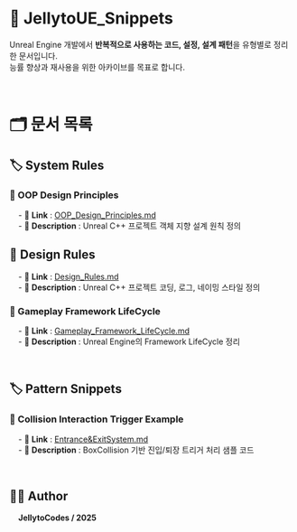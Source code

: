 # 🧠 JellytoUE_Snippets

Unreal Engine 개발에서 **반복적으로 사용하는 코드, 설정, 설계 패턴**을 유형별로 정리한 문서입니다.  
능률 향상과 재사용을 위한 아카이브를 목표로 합니다.

<br>

# 🗂️ 문서 목록

## 🏷️ System Rules

### 📄 OOP Design Principles
&nbsp;&nbsp;&nbsp; - 🔗 **Link** : [OOP_Design_Principles.md](SystemRules/OOP_Design_Principles.md)  
&nbsp;&nbsp;&nbsp; - 📝 **Description** : Unreal C++ 프로젝트 객체 지향 설계 원칙 정의

## 📄 Design Rules
&nbsp;&nbsp;&nbsp; - 🔗 **Link** : [Design_Rules.md](SystemRules/Design_Rules.md)  
&nbsp;&nbsp;&nbsp; - 📝 **Description** : Unreal C++ 프로젝트 코딩, 로그, 네이밍 스타일 정의

### 📄 Gameplay Framework LifeCycle
&nbsp;&nbsp;&nbsp; - 🔗 **Link** : [Gameplay_Framework_LifeCycle.md](SystemRules/Gameplay_Framework_LifeCycle.md)  
&nbsp;&nbsp;&nbsp; - 📝 **Description** : Unreal Engine의 Framework LifeCycle 정리

<br>

## 🏷️ Pattern Snippets

### 📄 Collision Interaction Trigger Example
&nbsp;&nbsp;&nbsp; - 🔗 **Link** : [Entrance&ExitSystem.md](Entrance&ExitSystem.md)  
&nbsp;&nbsp;&nbsp; - 📝 **Description** : BoxCollision 기반 진입/퇴장 트리거 처리 샘플 코드


<br>

## 🧑‍💻 Author 
&nbsp;&nbsp;&nbsp; **JellytoCodes / 2025**
